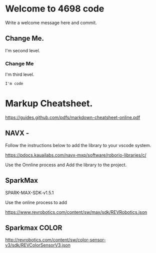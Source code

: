 # Welcome to 4698 code
Write a welcome message here and commit.
## Change Me.
I'm second level.
### Change Me
I'm third level.
```
I'm code
```

# Markup Cheatsheet.
https://guides.github.com/pdfs/markdown-cheatsheet-online.pdf


## NAVX - 
Follow the instructions below to add the library to your vscode system.

https://pdocs.kauailabs.com/navx-mxp/software/roborio-libraries/c/

Use the Onnline process and Add the library to the project.

## SparkMax

SPARK-MAX-SDK-v1.5.1

Use the online process to add

https://www.revrobotics.com/content/sw/max/sdk/REVRobotics.json


## Sparkmax COLOR
http://revrobotics.com/content/sw/color-sensor-v3/sdk/REVColorSensorV3.json